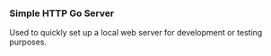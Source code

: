 ### Simple HTTP Go Server

Used to quickly set up a local web server for development or testing purposes.